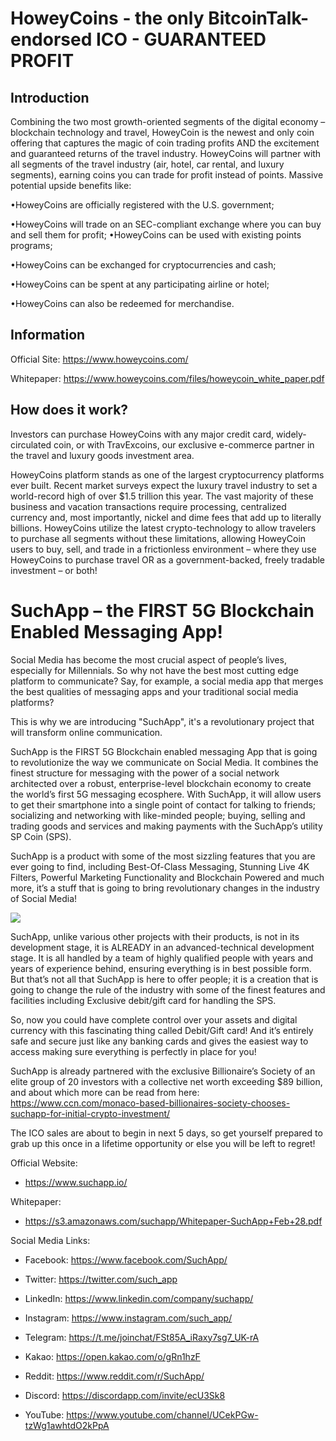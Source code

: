 # HoweyCoins - the only BitcoinTalk-endorsed ICO - GUARANTEED PROFIT 

## Introduction

Combining the two most growth-oriented segments of the digital economy – blockchain technology and travel, HoweyCoin is the newest and only coin offering that captures the magic of coin trading profits AND the excitement and guaranteed returns of the travel industry. HoweyCoins will partner with all segments of the travel industry (air, hotel, car rental, and luxury segments), earning coins you can trade for profit instead of points. Massive potential upside benefits like:

•HoweyCoins are officially registered with the U.S. government;

•HoweyCoins will trade on an SEC-compliant exchange where you can buy and sell them for profit;
•HoweyCoins can be used with existing points programs;

•HoweyCoins can be exchanged for cryptocurrencies and cash;

•HoweyCoins can be spent at any participating airline or hotel;

•HoweyCoins can also be redeemed for merchandise.

## Information

Official Site: https://www.howeycoins.com/

Whitepaper: https://www.howeycoins.com/files/howeycoin_white_paper.pdf

## How does it work?

Investors can purchase HoweyCoins with any major credit card, widely-circulated coin, or with TravExcoins, our exclusive e-commerce partner in the travel and luxury goods investment area.

HoweyCoins platform stands as one of the largest cryptocurrency platforms ever built. Recent market surveys expect the luxury travel industry to set a world-record high of over $1.5 trillion this year. The vast majority of these business and vacation transactions require processing, centralized currency and, most importantly, nickel and dime fees that add up to literally billions. HoweyCoins utilize the latest crypto-technology to allow travelers to purchase all segments without these limitations, allowing HoweyCoin users to buy, sell, and trade in a frictionless environment – where they use HoweyCoins to purchase travel OR as a government-backed, freely tradable investment – or both!


# SuchApp – the FIRST 5G Blockchain Enabled Messaging App! 

Social Media has become the most crucial aspect of people’s lives, especially for Millennials. So why not have the best most cutting edge platform to communicate? Say, for example, a social media app that merges the best qualities of messaging apps and your traditional social media platforms? 


This is why we are introducing "SuchApp", it's a revolutionary project that will transform online communication. 

SuchApp is the FIRST 5G Blockchain enabled messaging App that is going to revolutionize the way we communicate on Social Media. It combines the finest structure for messaging with the power of a social network architected over a robust, enterprise-level blockchain economy to create the world’s first 5G messaging ecosphere. With SuchApp, it will allow users to get their smartphone into a single point of contact for talking to friends; socializing and networking with like-minded people; buying, selling and trading goods and services and making payments with the SuchApp’s utility SP Coin (SPS). 

SuchApp is a product with some of the most sizzling features that you are ever going to find, including Best-Of-Class Messaging, Stunning Live 4K Filters, Powerful Marketing Functionality and Blockchain Powered and much more, it’s a stuff that is going to bring revolutionary changes in the industry of Social Media!

![](https://i.imgur.com/aAoKxuL.png)

SuchApp, unlike various other projects with their products, is not in its development stage, it is ALREADY in an advanced-technical development stage. It is all handled by a team of highly qualified people with years and years of experience behind, ensuring everything is in best possible form. But that’s not all that SuchApp is here to offer people; it is a creation that is going to change the rule of the industry with some of the finest features and facilities including Exclusive debit/gift card for handling the SPS. 

So, now you could have complete control over your assets and digital currency with this fascinating thing called Debit/Gift card! And it’s entirely safe and secure just like any banking cards and gives the easiest way to access making sure everything is perfectly in place for you!

SuchApp is already partnered with the exclusive Billionaire’s Society of an elite group of 20 investors with a collective net worth exceeding $89 billion, and about which more can be read from here: https://www.ccn.com/monaco-based-billionaires-society-chooses-suchapp-for-initial-crypto-investment/

The ICO sales are about to begin in next 5 days, so get yourself prepared to grab up this once in a lifetime opportunity or else you will be left to regret!

Official Website:

- https://www.suchapp.io/

Whitepaper: 

- https://s3.amazonaws.com/suchapp/Whitepaper-SuchApp+Feb+28.pdf

Social Media Links:

- Facebook: https://www.facebook.com/SuchApp/

- Twitter: https://twitter.com/such_app

- LinkedIn: https://www.linkedin.com/company/suchapp/

- Instagram: https://www.instagram.com/such_app/

- Telegram: https://t.me/joinchat/FSt85A_iRaxy7sg7_UK-rA
 
- Kakao: https://open.kakao.com/o/gRn1hzF

- Reddit: https://www.reddit.com/r/SuchApp/

- Discord: https://discordapp.com/invite/ecU3Sk8

- YouTube: https://www.youtube.com/channel/UCekPGw-tzWg1awhtdO2kPpA  


